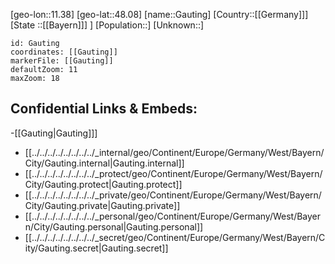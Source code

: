 ﻿---
location: [48.08,11.38]
mapzoom: [7,12] 
mapmarker: city 
type: City
tags:
- geo/City


SpocWebEntityId: 30374
isDeleted: false
confidential: public

---
[geo-lon::11.38]
[geo-lat::48.08]
[name::Gauting]
[Country::[[Germany]]]
[State ::[[Bayern]]] ]
[Population::]
[Unknown::]


```leaflet
id: Gauting
coordinates: [[Gauting]]
markerFile: [[Gauting]]
defaultZoom: 11 
maxZoom: 18
```


## Confidential Links & Embeds: 
-[[Gauting|Gauting]]] 
- [[../../../../../../../../_internal/geo/Continent/Europe/Germany/West/Bayern/City/Gauting.internal|Gauting.internal]] 
- [[../../../../../../../../_protect/geo/Continent/Europe/Germany/West/Bayern/City/Gauting.protect|Gauting.protect]] 
- [[../../../../../../../../_private/geo/Continent/Europe/Germany/West/Bayern/City/Gauting.private|Gauting.private]] 
- [[../../../../../../../../_personal/geo/Continent/Europe/Germany/West/Bayern/City/Gauting.personal|Gauting.personal]] 
- [[../../../../../../../../_secret/geo/Continent/Europe/Germany/West/Bayern/City/Gauting.secret|Gauting.secret]] 
